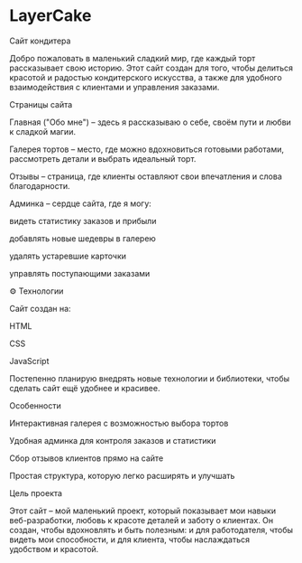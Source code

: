 # LayerCake
Сайт кондитера 

Добро пожаловать в маленький сладкий мир, где каждый торт рассказывает свою историю. Этот сайт создан для того, чтобы делиться красотой и радостью кондитерского искусства, а также для удобного взаимодействия с клиентами и управления заказами.

 Страницы сайта

Главная ("Обо мне") – здесь я рассказываю о себе, своём пути и любви к сладкой магии.

Галерея тортов – место, где можно вдохновиться готовыми работами, рассмотреть детали и выбрать идеальный торт.

Отзывы – страница, где клиенты оставляют свои впечатления и слова благодарности.

Админка – сердце сайта, где я могу:

видеть статистику заказов и прибыли

добавлять новые шедевры в галерею

удалять устаревшие карточки

управлять поступающими заказами

⚙ Технологии

Сайт создан на:

HTML

CSS

JavaScript

Постепенно планирую внедрять новые технологии и библиотеки, чтобы сделать сайт ещё удобнее и красивее.

 Особенности

Интерактивная галерея с возможностью выбора тортов

Удобная админка для контроля заказов и статистики

Сбор отзывов клиентов прямо на сайте

Простая структура, которую легко расширять и улучшать

 Цель проекта

Этот сайт – мой маленький проект, который показывает мои навыки веб-разработки, 
любовь к красоте деталей и заботу о клиентах. Он создан, чтобы вдохновлять и быть полезным: 
и для работодателя, чтобы видеть мои способности, и для клиента, чтобы наслаждаться удобством и красотой.
